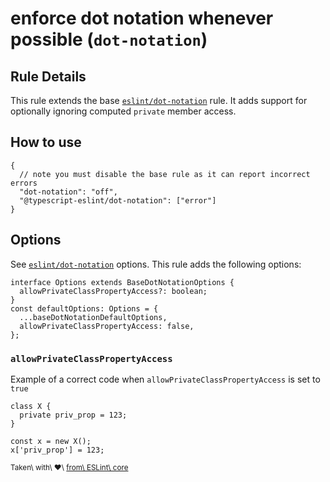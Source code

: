 enforce dot notation whenever possible (`dot-notation`)
=======================================================

Rule Details
------------

This rule extends the base [`eslint/dot-notation`](https://eslint.org/docs/rules/dot-notation) rule. It adds support for optionally ignoring computed `private` member access.

How to use
----------

    {
      // note you must disable the base rule as it can report incorrect errors
      "dot-notation": "off",
      "@typescript-eslint/dot-notation": ["error"]
    }

Options
-------

See [`eslint/dot-notation`](https://eslint.org/docs/rules/dot-notation#options) options. This rule adds the following options:

    interface Options extends BaseDotNotationOptions {
      allowPrivateClassPropertyAccess?: boolean;
    }
    const defaultOptions: Options = {
      ...baseDotNotationDefaultOptions,
      allowPrivateClassPropertyAccess: false,
    };

### `allowPrivateClassPropertyAccess`

Example of a correct code when `allowPrivateClassPropertyAccess` is set to `true`

    class X {
      private priv_prop = 123;
    }

    const x = new X();
    x['priv_prop'] = 123;

<sup>Taken\ with\ ❤️\ [from\ ESLint\ core](https://github.com/eslint/eslint/blob/master/docs/rules/dot-notation.md)</sup>
